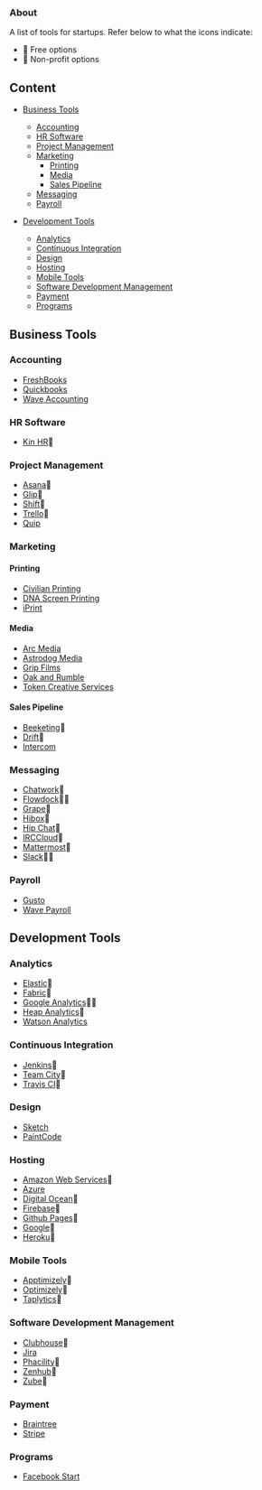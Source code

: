 ### About
A list of tools for startups. Refer below to what the icons indicate:
- :money_with_wings: Free options
- :purple_heart: Non-profit options

## Content
- [Business Tools](#business-tools)
  - [Accounting](#accounting)
  - [HR Software](#hr-software)
  - [Project Management](#project-management)
  - [Marketing](#marketing)
    - [Printing](#printing)
    - [Media](#media)
    - [Sales Pipeline](#sales-pipeline)
  - [Messaging](#messaging)
  - [Payroll](#payroll)

- [Development Tools](#development-tools)
  - [Analytics](#analytics)
  - [Continuous Integration](#continuous-integration)
  - [Design](#design)
  - [Hosting](#hosting)
  - [Mobile Tools](#mobile-tools)
  - [Software Development Management](#software-development-management)
  - [Payment](#payment)
  - [Programs](#programs)
  
## Business Tools
### Accounting
* [FreshBooks](https://www.freshbooks.com/)
* [Quickbooks](https://quickbooks.intuit.ca/)
* [Wave Accounting](https://www.waveapps.com/accounting/)

### HR Software
* [Kin HR](https://kinhr.com/):purple_heart:

### Project Management
* [Asana](https://asana.com/):money_with_wings:
* [Glip](https://glip.com/):money_with_wings:
* [Shift](https://tryshift.com/):money_with_wings:
* [Trello](https://trello.com/):money_with_wings:
* [Quip](https://quip.com/)

### Marketing
#### Printing
* [Civilian Printing](http://civilianprinting.com/)
* [DNA Screen Printing](http://www.dnascreening.com/)
* [iPrint](http://www.iprint.com/estore/)

#### Media
* [Arc Media](http://arc-media.ca/)
* [Astrodog Media](http://www.astrodogmedia.com/)
* [Grip Films](http://gripfilms.ca/)
* [Oak and Rumble](http://oakandrumble.com/)
* [Token Creative Services](https://tokencs.ca/)

#### Sales Pipeline
* [Beeketing](https://beeketing.com/):money_with_wings:
* [Drift](https://www.drift.com/):money_with_wings:
* [Intercom](https://www.intercom.com/)

### Messaging
* [Chatwork](http://www.chatwork.com/):money_with_wings:
* [Flowdock](https://www.flowdock.com/):money_with_wings::purple_heart:
* [Grape](https://chatgrape.com/):purple_heart:
* [Hibox](https://www.hibox.co/):money_with_wings:
* [Hip Chat](https://www.hipchat.com/):money_with_wings:
* [IRCCloud](https://www.irccloud.com/):money_with_wings:
* [Mattermost](https://www.mattermost.org/):money_with_wings:
* [Slack](https://slack.com/):money_with_wings::purple_heart:

### Payroll
* [Gusto](https://gusto.com)
* [Wave Payroll](https://www.waveapps.com/payroll/)

## Development Tools
### Analytics
* [Elastic](https://www.elastic.co/):money_with_wings:
* [Fabric](https://fabric.io/):money_with_wings:
* [Google Analytics](https://www.google.ca/analytics/):money_with_wings::purple_heart:
* [Heap Analytics](https://heapanalytics.com/):money_with_wings:
* [Watson Analytics](https://www.ibm.com/analytics/watson-analytics/us-en/)

### Continuous Integration
* [Jenkins](https://jenkins.io):money_with_wings:
* [Team City](https://www.jetbrains.com/teamcity/):money_with_wings:
* [Travis CI](https://travis-ci.org):money_with_wings:

### Design
* [Sketch](https://www.sketchapp.com/)
* [PaintCode](https://www.paintcodeapp.com/)

### Hosting
* [Amazon Web Services](https://aws.amazon.com/):purple_heart:
* [Azure](https://azure.microsoft.com/)
* [Digital Ocean](https://www.digitalocean.com/):purple_heart:
* [Firebase](https://firebase.google.com/):money_with_wings:
* [Github Pages](https://pages.github.com/):money_with_wings:
* [Google](https://cloud.google.com/):purple_heart:
* [Heroku](https://www.heroku.com/):money_with_wings:

### Mobile Tools
* [Apptimizely](http://apptimize.com/):money_with_wings:
* [Optimizely](https://www.optimizely.com/):money_with_wings:
* [Taplytics](https://taplytics.com):money_with_wings:

### Software Development Management
* [Clubhouse](https://clubhouse.io/):money_with_wings:
* [Jira](https://www.atlassian.com/software/jira)
* [Phacility](https://www.phacility.com/):money_with_wings:
* [Zenhub](https://www.zenhub.com/):money_with_wings:
* [Zube](https://zube.io/):money_with_wings:

### Payment
* [Braintree](https://www.braintreepayments.com/)
* [Stripe](https://stripe.com/ca)

### Programs
* [Facebook Start](https://developers.facebook.com/fbstart/)
